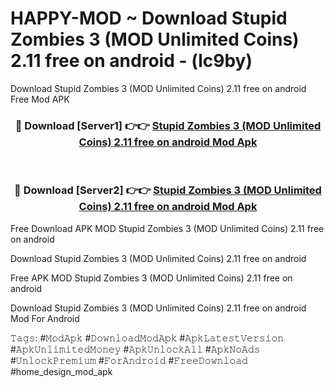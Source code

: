 # HAPPY-MOD ~ Download Stupid Zombies 3 (MOD Unlimited Coins) 2.11 free on android - (lc9by)
Download Stupid Zombies 3 (MOD Unlimited Coins) 2.11 free on android Free Mod APK

<div align="center">
<h3>🔴 Download [Server1] 👉👉 <a href="https://apk-comot.site?title=Stupid_Zombies_3_(MOD_Unlimited_Coins)_2.11_free_on_android">Stupid Zombies 3 (MOD Unlimited Coins) 2.11 free on android Mod Apk</a></h3><br>

<h3>🔴 Download [Server2] 👉👉 <a href="https://apk-comot.site?title=Stupid_Zombies_3_(MOD_Unlimited_Coins)_2.11_free_on_android">Stupid Zombies 3 (MOD Unlimited Coins) 2.11 free on android Mod Apk</a></h3>
</div>


Free Download APK MOD Stupid Zombies 3 (MOD Unlimited Coins) 2.11 free on android

Download Stupid Zombies 3 (MOD Unlimited Coins) 2.11 free on android 

Free APK MOD Stupid Zombies 3 (MOD Unlimited Coins) 2.11 free on android 

Download Stupid Zombies 3 (MOD Unlimited Coins) 2.11 free on android Mod For Android

𝚃𝚊𝚐𝚜: #𝙼𝚘𝚍𝙰𝚙𝚔 #𝙳𝚘𝚠𝚗𝚕𝚘𝚊𝚍𝙼𝚘𝚍𝙰𝚙𝚔 #𝙰𝚙𝚔𝙻𝚊𝚝𝚎𝚜𝚝𝚅𝚎𝚛𝚜𝚒𝚘𝚗 #𝙰𝚙𝚔𝚄𝚗𝚕𝚒𝚖𝚒𝚝𝚎𝚍𝙼𝚘𝚗𝚎𝚢 #𝙰𝚙𝚔𝚄𝚗𝚕𝚘𝚌𝚔𝙰𝚕𝚕 #𝙰𝚙𝚔𝙽𝚘𝙰𝚍𝚜 #𝚄𝚗𝚕𝚘𝚌𝚔𝙿𝚛𝚎𝚖𝚒𝚞𝚖 #𝙵𝚘𝚛𝙰𝚗𝚍𝚛𝚘𝚒𝚍 #𝙵𝚛𝚎𝚎𝙳𝚘𝚠𝚗𝚕𝚘𝚊𝚍 #home_design_mod_apk